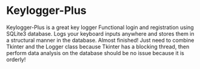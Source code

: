 # Keylogger-Plus
Keylogger-Plus is a great key logger 
Functional login and registration using SQLite3 database.
Logs your keyboard inputs anywhere and stores them in a structural manner in the database.
Almost finished! Just need to combine Tkinter and the Logger class because Tkinter has a blocking thread, then perform data analysis on the database should be no issue because it is orderly!
